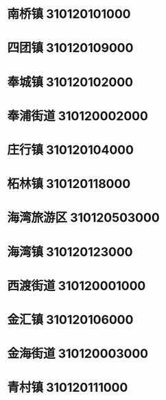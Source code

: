 # 南桥镇 310120101000
# 四团镇 310120109000
# 奉城镇 310120102000
# 奉浦街道 310120002000
# 庄行镇 310120104000
# 柘林镇 310120118000
# 海湾旅游区 310120503000
# 海湾镇 310120123000
# 西渡街道 310120001000
# 金汇镇 310120106000
# 金海街道 310120003000
# 青村镇 310120111000
